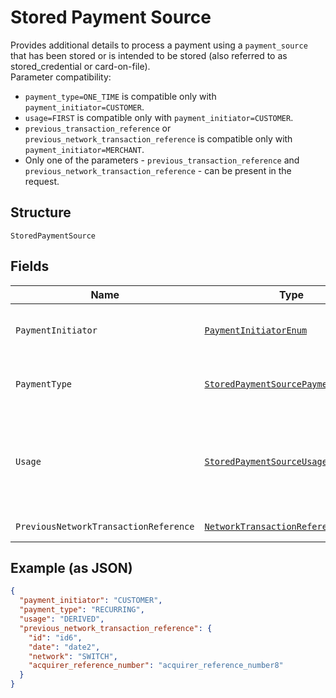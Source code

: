 
# Stored Payment Source

Provides additional details to process a payment using a `payment_source` that has been stored or is intended to be stored (also referred to as stored_credential or card-on-file).<br/>Parameter compatibility:<br/><ul><li>`payment_type=ONE_TIME` is compatible only with `payment_initiator=CUSTOMER`.</li><li>`usage=FIRST` is compatible only with `payment_initiator=CUSTOMER`.</li><li>`previous_transaction_reference` or `previous_network_transaction_reference` is compatible only with `payment_initiator=MERCHANT`.</li><li>Only one of the parameters - `previous_transaction_reference` and `previous_network_transaction_reference` - can be present in the request.</li></ul>

## Structure

`StoredPaymentSource`

## Fields

| Name | Type | Tags | Description | Getter | Setter |
|  --- | --- | --- | --- | --- | --- |
| `PaymentInitiator` | [`PaymentInitiatorEnum`](../../doc/models/payment-initiator-enum.md) | Required | The person or party who initiated or triggered the payment.<br>**Constraints**: *Minimum Length*: `1`, *Maximum Length*: `255`, *Pattern*: `^[0-9A-Z_]+$` | PaymentInitiatorEnum getPaymentInitiator() | setPaymentInitiator(PaymentInitiatorEnum paymentInitiator) |
| `PaymentType` | [`StoredPaymentSourcePaymentTypeEnum`](../../doc/models/stored-payment-source-payment-type-enum.md) | Required | Indicates the type of the stored payment_source payment.<br>**Constraints**: *Minimum Length*: `1`, *Maximum Length*: `255`, *Pattern*: `^[0-9A-Z_]+$` | StoredPaymentSourcePaymentTypeEnum getPaymentType() | setPaymentType(StoredPaymentSourcePaymentTypeEnum paymentType) |
| `Usage` | [`StoredPaymentSourceUsageTypeEnum`](../../doc/models/stored-payment-source-usage-type-enum.md) | Optional | Indicates if this is a `first` or `subsequent` payment using a stored payment source (also referred to as stored credential or card on file).<br>**Default**: `StoredPaymentSourceUsageTypeEnum.DERIVED`<br>**Constraints**: *Minimum Length*: `1`, *Maximum Length*: `255`, *Pattern*: `^[0-9A-Z_]+$` | StoredPaymentSourceUsageTypeEnum getUsage() | setUsage(StoredPaymentSourceUsageTypeEnum usage) |
| `PreviousNetworkTransactionReference` | [`NetworkTransactionReference`](../../doc/models/network-transaction-reference.md) | Optional | Reference values used by the card network to identify a transaction. | NetworkTransactionReference getPreviousNetworkTransactionReference() | setPreviousNetworkTransactionReference(NetworkTransactionReference previousNetworkTransactionReference) |

## Example (as JSON)

```json
{
  "payment_initiator": "CUSTOMER",
  "payment_type": "RECURRING",
  "usage": "DERIVED",
  "previous_network_transaction_reference": {
    "id": "id6",
    "date": "date2",
    "network": "SWITCH",
    "acquirer_reference_number": "acquirer_reference_number8"
  }
}
```

